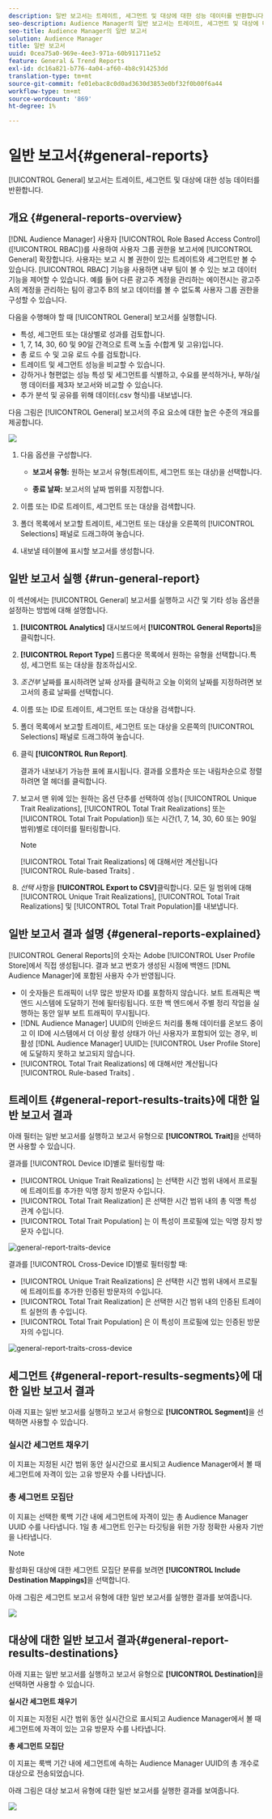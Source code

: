 ```yaml
---
description: 일반 보고서는 트레이트, 세그먼트 및 대상에 대한 성능 데이터를 반환합니다.
seo-description: Audience Manager의 일반 보고서는 트레이트, 세그먼트 및 대상에 대한 성능 데이터를 반환합니다.
seo-title: Audience Manager의 일반 보고서
solution: Audience Manager
title: 일반 보고서
uuid: 0cea75a0-969e-4ee3-971a-60b911711e52
feature: General & Trend Reports
exl-id: dc16a821-b776-4a04-af60-4b8c914253dd
translation-type: tm+mt
source-git-commit: fe01ebac8c0d0ad3630d3853e0bf32f0b00f6a44
workflow-type: tm+mt
source-wordcount: '869'
ht-degree: 1%

---
```


# 일반 보고서{#general-reports}

[!UICONTROL General] 보고서는 트레이트, 세그먼트 및 대상에 대한 성능 데이터를 반환합니다.

## 개요 {#general-reports-overview}

<!-- 

c_general_reports.xml

 -->

[!DNL Audience Manager] 사용자  [!UICONTROL Role Based Access Control] ([!UICONTROL RBAC])를 사용하여 사용자 그룹 권한을 보고서에  [!UICONTROL General] 확장합니다. 사용자는 보고 시 볼 권한이 있는 트레이트와 세그먼트만 볼 수 있습니다. [!UICONTROL RBAC] 기능을 사용하면 내부 팀이 볼 수 있는 보고 데이터 기능을 제어할 수 있습니다. 예를 들어 다른 광고주 계정을 관리하는 에이전시는 광고주 A의 계정을 관리하는 팀이 광고주 B의 보고 데이터를 볼 수 없도록 사용자 그룹 권한을 구성할 수 있습니다.

다음을 수행해야 할 때 [!UICONTROL General] 보고서를 실행합니다.

* 특성, 세그먼트 또는 대상별로 성과를 검토합니다.
* 1, 7, 14, 30, 60 및 90일 간격으로 트랙 노출 수(합계 및 고유)입니다.
* 총 로드 수 및 고유 로드 수를 검토합니다.
* 트레이트 및 세그먼트 성능을 비교할 수 있습니다.
* 강하거나 형편없는 성능 특성 및 세그먼트를 식별하고, 수요를 분석하거나, 부하/실행 데이터를 제3자 보고서와 비교할 수 있습니다.
* 추가 분석 및 공유를 위해 데이터(.csv 형식)를 내보냅니다.

다음 그림은 [!UICONTROL General] 보고서의 주요 요소에 대한 높은 수준의 개요를 제공합니다.

![](assets/general_reports.png)

1. 다음 옵션을 구성합니다.

   * **보고서 유형:** 원하는 보고서 유형(트레이트, 세그먼트 또는 대상)을 선택합니다.

   * **종료 날짜:** 보고서의 날짜 범위를 지정합니다.

2. 이름 또는 ID로 트레이트, 세그먼트 또는 대상을 검색합니다.
3. 폴더 목록에서 보고할 트레이트, 세그먼트 또는 대상을 오른쪽의 [!UICONTROL Selections] 패널로 드래그하여 놓습니다.
4. 내보낼 테이블에 표시할 보고서를 생성합니다.

## 일반 보고서 실행 {#run-general-report}

이 섹션에서는 [!UICONTROL General] 보고서를 실행하고 시간 및 기타 성능 옵션을 설정하는 방법에 대해 설명합니다.

<!-- 

t_run_general_report.xml

 -->

1. **[!UICONTROL Analytics]** 대시보드에서 **[!UICONTROL General Reports]**&#x200B;을 클릭합니다.
1. **[!UICONTROL Report Type]** 드롭다운 목록에서 원하는 유형을 선택합니다.특성, 세그먼트 또는 대상을 참조하십시오.
1. *조건부* 날짜를 표시하려면 날짜 상자를 클릭하고 오늘 이외의 날짜를 지정하려면 보고서의 종료 날짜를 선택합니다.
1. 이름 또는 ID로 트레이트, 세그먼트 또는 대상을 검색합니다.
1. 폴더 목록에서 보고할 트레이트, 세그먼트 또는 대상을 오른쪽의 [!UICONTROL Selections] 패널로 드래그하여 놓습니다.
1. 클릭 **[!UICONTROL Run Report]**.

   결과가 내보내기 가능한 표에 표시됩니다. 결과를 오름차순 또는 내림차순으로 정렬하려면 열 헤더를 클릭합니다.
1. 보고서 맨 위에 있는 원하는 옵션 단추를 선택하여 성능( [!UICONTROL Unique Trait Realizations], [!UICONTROL Total Trait Realizations] 또는 [!UICONTROL Total Trait Population]) 또는 시간(1, 7, 14, 30, 60 또는 90일 범위)별로 데이터를 필터링합니다.

   >[!NOTE]
   >
   >[!UICONTROL Total Trait Realizations] 에 대해서만 계산됩니다 [!UICONTROL Rule-based Traits] .

1. *선택* 사항을  **[!UICONTROL Export to CSV]**&#x200B;클릭합니다. 모든 일 범위에 대해 [!UICONTROL Unique Trait Realizations], [!UICONTROL Total Trait Realizations] 및 [!UICONTROL Total Trait Population]를 내보냅니다.

## 일반 보고서 결과 설명 {#general-reports-explained}

[!UICONTROL General Reports]의 숫자는 Adobe [!UICONTROL User Profile Store]에서 직접 생성됩니다. 결과 보고 번호가 생성된 시점에 백엔드 [!DNL Audience Manager]에 포함된 사용자 수가 반영됩니다.

* 이 숫자들은 트래픽이 너무 많은 방문자 ID를 포함하지 않습니다. 보트 트래픽은 백엔드 시스템에 도달하기 전에 필터링됩니다. 또한 백 엔드에서 주별 정리 작업을 실행하는 동안 일부 보트 트래픽이 무시됩니다.
* [!DNL Audience Manager] UUID의 인바운드 처리를 통해 데이터를 온보드 중이고 이 ID에 시스템에서 더 이상 활성 상태가 아닌 사용자가 포함되어 있는 경우, 비활성 [!DNL Audience Manager] UUID는 [!UICONTROL User Profile Store]에 도달하지 못하고 보고되지 않습니다.
* [!UICONTROL Total Trait Realizations] 에 대해서만 계산됩니다 [!UICONTROL Rule-based Traits] .

## 트레이트 {#general-report-results-traits}에 대한 일반 보고서 결과

아래 필터는 일반 보고서를 실행하고 보고서 유형으로 **[!UICONTROL Trait]**&#x200B;을 선택하면 사용할 수 있습니다.

결과를 [!UICONTROL Device ID]별로 필터링할 때:

* [!UICONTROL Unique Trait Realizations] 는 선택한 시간 범위 내에서 프로필에 트레이트를 추가한 익명 장치 방문자 수입니다.
* [!UICONTROL Total Trait Realization] 은 선택한 시간 범위 내의 총 익명 특성 관계 수입니다.
* [!UICONTROL Total Trait Population] 는 이 특성이 프로필에 있는 익명 장치 방문자 수입니다.

![general-report-traits-device](assets/general-report-traits-deviceid.png)

결과를 [!UICONTROL Cross-Device ID]별로 필터링할 때:

* [!UICONTROL Unique Trait Realizations] 은 선택한 시간 범위 내에서 프로필에 트레이트를 추가한 인증된 방문자의 수입니다.
* [!UICONTROL Total Trait Realization] 은 선택한 시간 범위 내의 인증된 트레이트 실현의 총 수입니다.
* [!UICONTROL Total Trait Population] 은 이 특성이 프로필에 있는 인증된 방문자의 수입니다.

![general-report-traits-cross-device](assets/general-report-traits-cross-device.png)

<!-- 
### Unique Trait Realizations

This metric represents the unique number of [Audience Manager Unique User IDs (UUID)](../reference/ids-in-aam.md) that qualified for the trait in your selected time range. For example, if a user visited your homepage three times on 10/1, you would see one Unique Trait Realization.

### Total Trait Realizations

This metric represents the total amount of trait fires for the trait in your selected time range. For example, if a user visited your homepage, then navigated to your tech news and your sports news sections, they would appear in the General Report as three total trait realizations, and one unique trait realization.

### Total Trait Population

This metric represents the total amount of Audience Manager UUIDs that are currently qualified for the trait. Use this number to understand the total amount of users you could use for segmentation and targeting. Typically, users remain part of a trait for [120 days](../features/traits/create-onboarded-rule-based-traits.md#set-expiration-interval). For example, a user visiting your homepage three times today and never returning afterwards, would remain as a user in this population every day until 120 days from now. At the 120 day mark, they would be removed from the population. Read our [Trait and Segment Qualification Reference](../features/traits/trait-and-segment-qualification-reference.md) for more examples on the difference between Unique Trait Realizations and Total Trait Population.

The illustration below shows the results of running a general report for the Trait report type. -->
<!-- 
![](assets/general_reports_metrics.png) -->


## 세그먼트 {#general-report-results-segments}에 대한 일반 보고서 결과

아래 지표는 일반 보고서를 실행하고 보고서 유형으로 **[!UICONTROL Segment]**&#x200B;을 선택하면 사용할 수 있습니다.

### 실시간 세그먼트 채우기

이 지표는 지정된 시간 범위 동안 실시간으로 표시되고 Audience Manager에서 볼 때 세그먼트에 자격이 있는 고유 방문자 수를 나타냅니다.

### 총 세그먼트 모집단

이 지표는 선택한 룩백 기간 내에 세그먼트에 자격이 있는 총 Audience Manager UUID 수를 나타냅니다. 1일 총 세그먼트 인구는 타깃팅을 위한 가장 정확한 사용자 기반을 나타냅니다.

>[!NOTE]
>
>활성화된 대상에 대한 세그먼트 모집단 분류를 보려면 **[!UICONTROL Include Destination Mappings]**&#x200B;을 선택합니다.

아래 그림은 세그먼트 보고서 유형에 대한 일반 보고서를 실행한 결과를 보여줍니다.

![](assets/general_reports_segment_metrics.png)

## 대상에 대한 일반 보고서 결과{#general-report-results-destinations}

아래 지표는 일반 보고서를 실행하고 보고서 유형으로 **[!UICONTROL Destination]**&#x200B;을 선택하면 사용할 수 있습니다.

**실시간 세그먼트 채우기**

이 지표는 지정된 시간 범위 동안 실시간으로 표시되고 Audience Manager에서 볼 때 세그먼트에 자격이 있는 고유 방문자 수를 나타냅니다.

**총 세그먼트 모집단**

이 지표는 룩백 기간 내에 세그먼트에 속하는 Audience Manager UUID의 총 개수로 대상으로 전송되었습니다.

아래 그림은 대상 보고서 유형에 대한 일반 보고서를 실행한 결과를 보여줍니다.

![](assets/general_reports_destinations.png)
